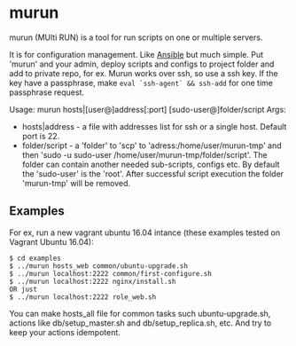 # murun
murun (MUlti RUN) is a tool for run scripts on one or multiple servers.

It is for configuration management. Like [Ansible](https://www.ansible.com/) but much simple.
Put 'murun' and your admin, deploy scripts and configs to project folder and add to private repo, for ex.
Murun works over ssh, so use a ssh key. If the key have a passphrase, make ``eval `ssh-agent` && ssh-add`` for one time passphrase request.

Usage: murun hosts|[user@]address[:port] \[sudo-user@\]folder/script
Args:
- hosts|address - a file with addresses list for ssh or a single host. Default port is 22.
- folder/script - a 'folder' to 'scp' to 'adress:/home/user/murun-tmp' and then 'sudo -u sudo-user /home/user/murun-tmp/folder/script'. The folder can contain another needed sub-scripts, configs etc. By default the 'sudo-user' is the 'root'. After successful script execution the folder 'murun-tmp' will be removed.

## Examples

For ex, run a new vagrant ubuntu 16.04 intance (these examples tested on Vagrant Ubuntu 16.04):

```
$ cd examples
$ ../murun hosts_web common/ubuntu-upgrade.sh
$ ../murun localhost:2222 common/first-configure.sh
$ ../murun localhost:2222 nginx/install.sh
OR just
$ ../murun localhost:2222 role_web.sh
```

You can make hosts_all file for common tasks such ubuntu-upgrade.sh, actions like db/setup_master.sh and db/setup_replica.sh, etc.
And try to keep your actions idempotent. 

